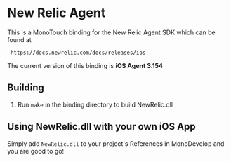 New Relic Agent
==========

This is a MonoTouch binding for the New Relic Agent SDK which can be found at

     https://docs.newrelic.com/docs/releases/ios

The current version of this binding is **iOS Agent 3.154**

Building
---------

1. Run `make` in the binding directory to build NewRelic.dll

Using NewRelic.dll with your own iOS App
------------------------------------------

Simply add `NewRelic.dll` to your project's References in MonoDevelop and you
are good to go!
